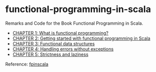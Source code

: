 # functional-programming-in-scala

Remarks and Code for the Book Functional Programming in Scala.

- [CHAPTER 1: What is functional programming?](./src/main/scala/com/fluency03/fpscala/whatisfp)
- [CHAPTER 2: Getting started with functional programming in Scala](./src/main/scala/com/fluency03/fpscala/gettingstarted)
- [CHAPTER 3: Functional data structures](./src/main/scala/com/fluency03/fpscala/datastructures)
- [CHAPTER 4: Handling errors without exceptions](./src/main/scala/com/fluency03/fpscala/handlingerrors)
- [CHAPTER 5: Strictness and laziness](./src/main/scala/com/fluency03/fpscala/laziness)





Reference: [fpinscala](https://github.com/fpinscala/fpinscala/)





